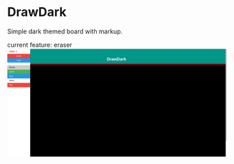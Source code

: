 # DrawDark

Simple dark themed board with markup.

current feature:
    eraser
![Test Image 1](sample/sample.png )
